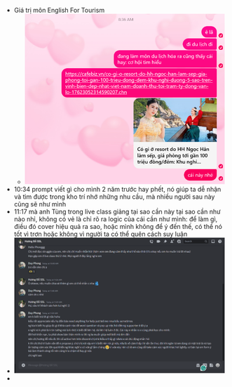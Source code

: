 - Giá trị môn English For Tourism
	- ![image.png](../assets/image_1698543453181_0.png)
- 10:34 prompt viết gì cho mình 2 năm trước hay phết, nó giúp ta dễ nhận và tìm được trong kho trí nhớ những nhu cầu, mà nhiều người sau này cũng sẽ như mình
- 11:17 mà anh Tùng trong live class giảng tại sao cần này tại sao cần như nào nhỉ, không có vẻ là chỉ rõ ra logic của cái cần như mình: để làm gì, điều đó cover hiệu quả ra sao, hoặc mình không để ý đến thế, có thể nó tốt vì trơn hoặc không vì người ta có thể quên cách suy luận
- ![image.png](../assets/image_1698555831576_0.png)
-